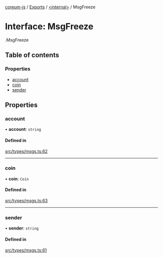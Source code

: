 [coreum-js](../README.md) / [Exports](../modules.md) / [<internal\>](../modules/internal_.md) / MsgFreeze

# Interface: MsgFreeze

[<internal>](../modules/internal_.md).MsgFreeze

## Table of contents

### Properties

- [account](internal_.MsgFreeze.md#account)
- [coin](internal_.MsgFreeze.md#coin)
- [sender](internal_.MsgFreeze.md#sender)

## Properties

### account

• **account**: `string`

#### Defined in

[src/types/msgs.ts:62](https://github.com/PulsaraIO/coreum-js/blob/37352c6/src/types/msgs.ts#L62)

___

### coin

• **coin**: `Coin`

#### Defined in

[src/types/msgs.ts:63](https://github.com/PulsaraIO/coreum-js/blob/37352c6/src/types/msgs.ts#L63)

___

### sender

• **sender**: `string`

#### Defined in

[src/types/msgs.ts:61](https://github.com/PulsaraIO/coreum-js/blob/37352c6/src/types/msgs.ts#L61)
